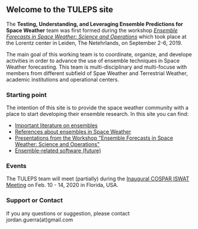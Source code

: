 ## Welcome to the TULEPS site

The **Testing, Understanding, and Leveraging Ensemble Predictions for Space Weather** team was first formed during the workshop [_Ensemble Forecasts in Space Weather: Science and Operations_](https://www.lorentzcenter.nl/lc/web/2019/1195/info.php3?wsid=1195&venue=Snellius) which took place at the Lorentz center in Leiden, The Netehrlands, on September 2-6, 2019.

The main goal of this working team is to coordinate, organize, and develope activities in order to advance the use of ensemble techniques in Space Weather forecasting. This team is multi-disciplinary and multi-focuse with members from different subfield of Spae Weather and Terrestrial Weather, academic institutions and operational centers.

### Starting point

The intention of this site is to provide the space weather community with a place to start developing their ensemble research. In this site you can find:

- [Important literature on ensembles](https://github.com/TULEPS/tuleps_main/blob/master/lit.md)
- [References about ensembles in Space Weather](https://github.com/TULEPS/tuleps_main/blob/master/SW_refs.md)
- [Presentations from the Workshop "Ensemble Forecasts in Space Weather: Science and Operations"](https://github.com/TULEPS/tuleps_main/blob/master/workshop_m.md)
- [Ensemble-related software (future)](https://github.com/TULEPS/tuleps_main/blob/master/soft_rep)

### Events

The TULEPS team will meet (partially) during the [Inaugural COSPAR ISWAT Meeting](https://iswat-cospar.org/wm2020) on Feb. 10 - 14, 2020 in Florida, USA.

### Support or Contact

If you any questions or suggestion, please contact jordan.guerra(at)gmail.com
